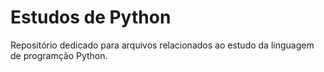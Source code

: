 # Estudos de Python

Repositório dedicado para arquivos relacionados ao estudo da linguagem de programção Python.

